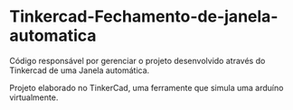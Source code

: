 # Tinkercad-Fechamento-de-janela-automatica
Código responsável por gerenciar o projeto desenvolvido através do Tinkercad de uma Janela automática.

Projeto elaborado no TinkerCad, uma ferramente que simula uma arduíno virtualmente.
